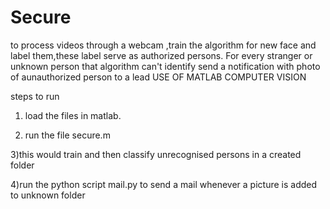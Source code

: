# Secure
to process videos through a webcam ,train the algorithm for new face and label them,these label serve as authorized persons. For every stranger or unknown person that algorithm can't identify send a notification  with  photo of aunauthorized person to a lead
USE OF MATLAB COMPUTER VISION

steps to run
1) load the files in matlab.

2) run the file secure.m

3)this would train and then classify unrecognised persons in a created folder

4)run the python script mail.py to send a mail whenever a picture is added to unknown folder

